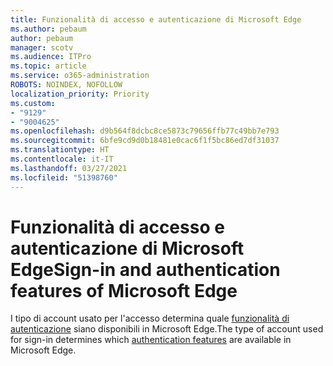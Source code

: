 ```yaml
---
title: Funzionalità di accesso e autenticazione di Microsoft Edge
ms.author: pebaum
author: pebaum
manager: scotv
ms.audience: ITPro
ms.topic: article
ms.service: o365-administration
ROBOTS: NOINDEX, NOFOLLOW
localization_priority: Priority
ms.custom:
- "9129"
- "9004625"
ms.openlocfilehash: d9b564f8dcbc8ce5873c79656ffb77c49bb7e793
ms.sourcegitcommit: 6bfe9cd9d0b18481e0cac6f1f5bc86ed7df31037
ms.translationtype: HT
ms.contentlocale: it-IT
ms.lasthandoff: 03/27/2021
ms.locfileid: "51398760"
---
```

# <a name="sign-in-and-authentication-features-of-microsoft-edge"></a><span data-ttu-id="a5057-102">Funzionalità di accesso e autenticazione di Microsoft Edge</span><span class="sxs-lookup"><span data-stu-id="a5057-102">Sign-in and authentication features of Microsoft Edge</span></span>

<span data-ttu-id="a5057-103">I tipo di account usato per l'accesso determina quale [funzionalità di autenticazione](https://go.microsoft.com/fwlink/?linkid=2134570) siano disponibili in Microsoft Edge.</span><span class="sxs-lookup"><span data-stu-id="a5057-103">The type of account used for sign-in determines which [authentication features](https://go.microsoft.com/fwlink/?linkid=2134570) are available in Microsoft Edge.</span></span>